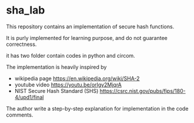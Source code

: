# sha_lab

This repository contains an implementation of secure hash functions.

It is purly implemented for learning purpose, and do not guarantee correctness. 

it has two folder contain codes in python and circom. 

The implementation is heavily inspired by

* wikipedia page  https://en.wikipedia.org/wiki/SHA-2
* youtube video https://youtu.be/orIgy2MjqrA
* NIST Secure Hash Standard (SHS) https://csrc.nist.gov/pubs/fips/180-4/upd1/final

The author write a step-by-step explanation for implementation in the code comments.
